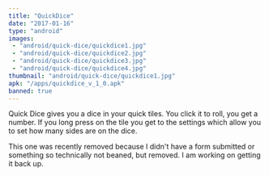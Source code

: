 ```yaml
---
title: "QuickDice"
date: "2017-01-16"
type: "android"
images:
 - "android/quick-dice/quickdice1.jpg"
 - "android/quick-dice/quickdice2.jpg"
 - "android/quick-dice/quickdice3.jpg"
 - "android/quick-dice/quickdice4.jpg"
thumbnail: "android/quick-dice/quickdice1.jpg"
apk: "/apps/quickdice_v_1_0.apk"
banned: true
---
```


Quick Dice gives you a dice in your quick tiles. You click it to roll, you get a number. If you long press on the tile you get to the settings which allow you to set how many sides are on the dice.

This one was recently removed because I didn't have a form submitted or something so technically not beaned, but removed. I am working on getting it back up.